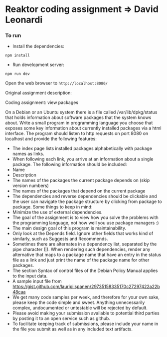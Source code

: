 # Reaktor coding assignment => David Leonardi

### To run

* Install the dependencies:

```
npm install
```

* Run development server:

```
npm run dev
```

Open the web browser to `http://localhost:8080/`




Original assignment description:

Coding assignment: view packages

On a Debian or an Ubuntu system there is a file called /var/lib/dpkg/status that holds information about software packages that the system knows about. Write a small program in programming language you choose that exposes some key information about currently installed packages via a html interface. The program should listen to http requests on port 8080 on localhost and provide the following features:
- The index page lists installed packages alphabetically with package names as links.
- When following each link, you arrive at an information about a single package. The following information should be included:
- Name
- Description
- The names of the packages the current package depends on (skip version numbers)
- The names of the packages that depend on the current package
- The dependencies and reverse dependencies should be clickable and the user can navigate the package structure by clicking from package to package.
Some things to keep in mind:
- Minimize the use of external dependencies.
- The goal of the assignment is to view how you solve the problems with the programming language, not how well you use package managers :)
- The main design goal of this program is maintainability.
- Only look at the Depends field. Ignore other fields that works kind of similarly, such as Suggests and Recommends.
- Sometimes there are alternates in a dependency list, separated by the pipe character (|). When rendering such dependencies, render any alternative that maps to a package name that have an entry in the status file as a link and just print the name of the package name for other packages.
- The section Syntax of control files of the Debian Policy Manual applies to the input data.
- A sample input file from https://gist.github.com/lauripiispanen/29735158335170c27297422a22b48caa
- We get many code samples per week, and therefore for your own sake, please keep the code simple and sweet. Anything unnecessarily complex, undocumented or untestable will be rejected by default.
- Please avoid making your submission available to potential third parties by posting it to an open service such as github.
- To facilitate keeping track of submissions, please include your name in the file you submit as well as in any included text artifacts.
